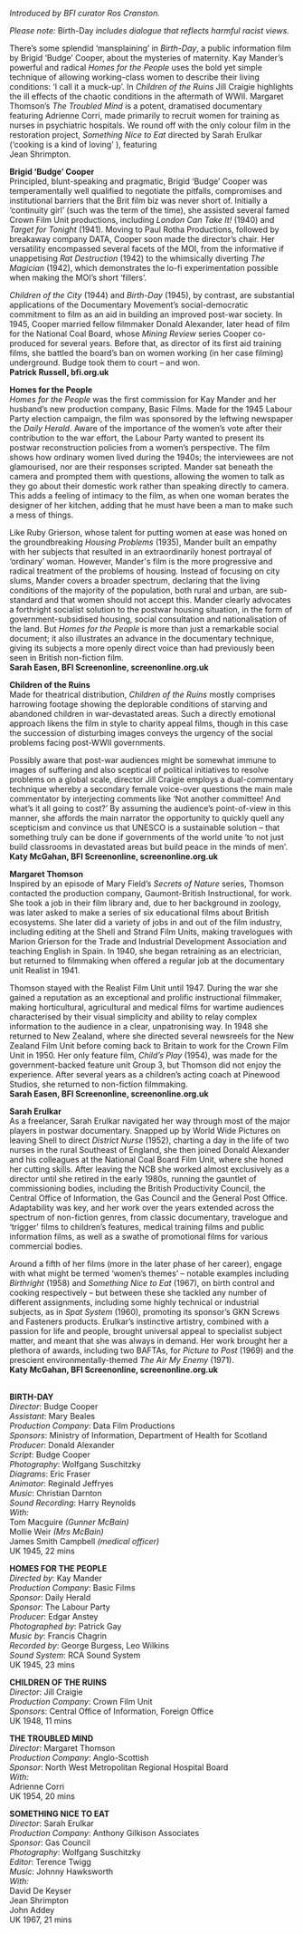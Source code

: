 

_Introduced by BFI curator Ros Cranston._

_Please note:_ Birth-Day _includes dialogue that reflects harmful racist views._

There’s some splendid ‘mansplaining’ in _Birth-Day_, a public information film by Brigid ‘Budge’ Cooper, about the mysteries of maternity. Kay Mander’s powerful and radical _Homes for the People_ uses the bold yet simple technique of allowing working-class women to describe their living conditions: ‘I call it a muck-up’. In _Children of the Ruins_ Jill Craigie highlights the ill effects of the chaotic conditions in the aftermath of WWII. Margaret Thomson’s _The Troubled Mind_ is a potent, dramatised documentary featuring Adrienne Corri, made primarily to recruit women for training as nurses in psychiatric hospitals. We round off with the only colour film in the restoration project, _Something Nice to Eat_ directed by Sarah Erulkar (‘cooking is a kind of loving’ ), featuring  
Jean Shrimpton.

**Brigid ‘Budge’ Cooper**  
Principled, blunt-speaking and pragmatic, Brigid ‘Budge’ Cooper was temperamentally well qualified to negotiate the pitfalls, compromises and institutional barriers that the Brit film biz was never short of.  Initially a ‘continuity girl’ (such was the term of the time), she assisted several famed Crown Film Unit productions, including _London Can Take It!_ (1940) and _Target for Tonight_ (1941). Moving to Paul Rotha Productions, followed by breakaway company DATA, Cooper soon made the director’s chair. Her versatility encompassed several facets of the MOI, from the informative if unappetising _Rat Destruction_ (1942) to the whimsically diverting _The Magician_ (1942), which demonstrates the lo-fi experimentation possible when making the MOI’s short ‘fillers’.

_Children of the City_ (1944) and _Birth-Day_ (1945), by contrast, are substantial applications of the Documentary Movement’s social-democratic commitment to film as an aid in building an improved post-war society. In 1945, Cooper married fellow filmmaker Donald Alexander, later head of film for the National Coal Board, whose _Mining Review_ series Cooper co-produced for several years. Before that, as director of its first aid training films, she battled the board’s ban on women working (in her case filming) underground. Budge took them to court – and won.  
**Patrick Russell, bfi.org.uk**

**Homes for the People**  
_Homes for the People_ was the first commission for Kay Mander and her husband’s new production company, Basic Films. Made for the 1945 Labour Party election campaign, the film was sponsored by the leftwing newspaper the _Daily Herald_. Aware of the importance of the women’s vote after their contribution to the war effort, the Labour Party wanted to present its postwar reconstruction policies from a women’s perspective. The film shows how ordinary women lived during the 1940s; the interviewees are not glamourised, nor are their responses scripted. Mander sat beneath the camera and prompted them with questions, allowing the women to talk as they go about their domestic work rather than speaking directly to camera. This adds a feeling of intimacy to the film, as when one woman berates the designer of her kitchen, adding that he must have been a man to make such a mess of things.

Like Ruby Grierson, whose talent for putting women at ease was honed on the groundbreaking _Housing Problems_ (1935), Mander built an empathy with her subjects that resulted in an extraordinarily honest portrayal of ‘ordinary’ woman. However, Mander's film is the more progressive and radical treatment of the problems of housing. Instead of focusing on city slums, Mander covers a broader spectrum, declaring that the living conditions of the majority of the population, both rural and urban, are sub-standard and that women should not accept this. Mander clearly advocates a forthright socialist solution to the postwar housing situation, in the form of government-subsidised housing, social consultation and nationalisation of the land. But _Homes for the People_ is more than just a remarkable social document; it also illustrates an advance in the documentary technique, giving its subjects a more openly direct voice than had previously been seen in British non-fiction film.  
**Sarah Easen, BFI Screenonline, screenonline.org.uk**

**Children of the Ruins**  
Made for theatrical distribution, _Children of the Ruins_ mostly comprises harrowing footage showing the deplorable conditions of starving and abandoned children in war-devastated areas. Such a directly emotional approach likens the film in style to charity appeal films, though in this case the succession of disturbing images conveys the urgency of the social problems facing post-WWII governments.

Possibly aware that post-war audiences might be somewhat immune to images of suffering and also sceptical of political initiatives to resolve problems on a global scale, director Jill Craigie employs a dual-commentary technique whereby a secondary female voice-over questions the main male commentator by interjecting comments like ‘Not another committee! And what’s it all going to cost?’ By assuming the audience’s point-of-view in this manner, she affords the main narrator the opportunity to quickly quell any scepticism and convince us that UNESCO is a sustainable solution – that something truly can be done if governments of the world unite ‘to not just build classrooms in devastated areas but build peace in the minds of men’.  
**Katy McGahan, BFI Screenonline, screenonline.org.uk**

**Margaret Thomson**  
Inspired by an episode of Mary Field’s _Secrets of Nature_ series, Thomson contacted the production company, Gaumont-British Instructional, for work. She took a job in their film library and, due to her background in zoology, was later asked to make a series of six educational films about British ecosystems. She later did a variety of jobs in and out of the film industry, including editing at the Shell and Strand Film Units, making travelogues with Marion Grierson for the Trade and Industrial Development Association and teaching English in Spain. In 1940, she began retraining as an electrician, but returned to filmmaking when offered a regular job at the documentary unit Realist in 1941.

Thomson stayed with the Realist Film Unit until 1947. During the war she gained a reputation as an exceptional and prolific instructional filmmaker, making horticultural, agricultural and medical films for wartime audiences characterised by their visual simplicity and ability to relay complex information to the audience in a clear, unpatronising way. In 1948 she returned to New Zealand, where she directed several newsreels for the New Zealand Film Unit before coming back to Britain to work for the Crown Film Unit in 1950. Her only feature film, _Child’s Play_ (1954), was made for the government-backed feature unit Group 3, but Thomson did not enjoy the experience. After several years as a children’s acting coach at Pinewood Studios, she returned to non-fiction filmmaking.  
**Sarah Easen, BFI Screenonline, screenonline.org.uk**

**Sarah Erulkar**  
As a freelancer, Sarah Erulkar navigated her way through most of the major players in postwar documentary. Snapped up by World Wide Pictures on leaving Shell to direct _District Nurse_ (1952), charting a day in the life of two nurses in the rural Southeast of England, she then joined Donald Alexander and his colleagues at the National Coal Board Film Unit, where she honed her cutting skills. After leaving the NCB she worked almost exclusively as a director until she retired in the early 1980s, running the gauntlet of commissioning bodies, including the British Productivity Council, the Central Office of Information, the Gas Council and the General Post Office. Adaptability was key, and her work over the years extended across the spectrum of non-fiction genres, from classic documentary, travelogue and ‘trigger’ films to children’s features, medical training films and public information films, as well as a swathe of promotional films for various commercial bodies.

Around a fifth of her films (more in the later phase of her career), engage with what might be termed ‘women’s themes’ – notable examples including _Birthright_ (1958) and _Something Nice to Eat_ (1967), on birth control and cooking respectively – but between these she tackled any number of different assignments, including some highly technical or industrial subjects, as in _Spat System_ (1960), promoting its sponsor’s GKN Screws and Fasteners products. Erulkar’s instinctive artistry, combined with a passion for life and people, brought universal appeal to specialist subject matter, and meant that she was always in demand. Her work brought her a plethora of awards, including two BAFTAs, for _Picture to Post_ (1969) and the prescient environmentally-themed _The Air  My Enemy_ (1971).  
**Katy McGahan, BFI Screenonline, screenonline.org.uk**
<br><br>

**BIRTH-DAY**  
_Director_: Budge Cooper  
_Assistant_: Mary Beales  
_Production Company_: Data Film Productions  
_Sponsors_: Ministry of Information,  Department of Health for Scotland  
_Producer_: Donald Alexander  
_Script_: Budge Cooper  
_Photography_: Wolfgang Suschitzky  
_Diagrams_: Eric Fraser  
_Animator_: Reginald Jeffryes  
_Music_: Christian Darnton  
_Sound Recording_: Harry Reynolds  
_With:_  
Tom Macguire _(Gunner McBain)_  
Mollie Weir _(Mrs McBain)_  
James Smith Campbell _(medical officer)_  
UK 1945, 22 mins

**HOMES FOR THE PEOPLE**  
_Directed by_: Kay Mander  
_Production Company_: Basic Films  
_Sponsor_: Daily Herald  
_Sponsor_: The Labour Party  
_Producer_: Edgar Anstey  
_Photographed by_: Patrick Gay  
_Music by_: Francis Chagrin  
_Recorded by_: George Burgess, Leo Wilkins  
_Sound System_: RCA Sound System  
UK 1945, 23 mins

**CHILDREN OF THE RUINS**  
_Director_: Jill Craigie  
_Production Company_: Crown Film Unit  
_Sponsors_: Central Office of Information,  Foreign Office  
UK 1948, 11 mins

**THE TROUBLED MIND**  
_Director_: Margaret Thomson  
_Production Company_: Anglo-Scottish  
_Sponsor_: North West Metropolitan  Regional Hospital Board  
_With:_  
Adrienne Corri  
UK 1954, 20 mins

**SOMETHING NICE TO EAT**  
_Director_: Sarah Erulkar  
_Production Company_:  Anthony Gilkison Associates  
_Sponsor_: Gas Council  
_Photography_: Wolfgang Suschitzky  
_Editor_: Terence Twigg  
_Music_: Johnny Hawksworth  
_With:_  
David De Keyser  
Jean Shrimpton  
John Addey  
UK 1967, 21 mins

<!--stackedit_data:
eyJoaXN0b3J5IjpbMTgzMTg0NjQ2OSwtODE1ODQ1MzA2XX0=
-->